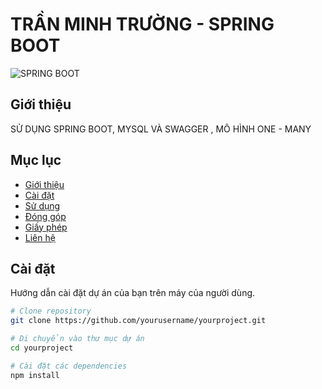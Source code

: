 # TRẦN MINH TRƯỜNG -  SPRING BOOT

![SPRING BOOT](https://img.icons8.com/?size=100&id=90519&format=png&color=000000)

## Giới thiệu
SỬ DỤNG SPRING BOOT, MYSQL VÀ SWAGGER , MÔ HÌNH ONE - MANY
## Mục lục
- [Giới thiệu](#giới-thiệu)
- [Cài đặt](#cài-đặt)
- [Sử dụng](#sử-dụng)
- [Đóng góp](#đóng-góp)
- [Giấy phép](#giấy-phép)
- [Liên hệ](#liên-hệ)

## Cài đặt
Hướng dẫn cài đặt dự án của bạn trên máy của người dùng.

```bash
# Clone repository
git clone https://github.com/yourusername/yourproject.git

# Di chuyển vào thư mục dự án
cd yourproject

# Cài đặt các dependencies
npm install

